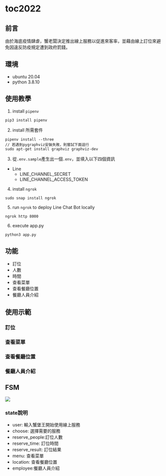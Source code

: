 # toc2022

## 前言
由於海底疫情肆虐，蟹老闆決定推出線上服務以促進來客率，並藉由線上訂位來避免因違反防疫規定遭到政府罰錢。

## 環境
- ubuntu 20.04
- python 3.8.10

## 使用教學
1. install `pipenv`
```shell
pip3 install pipenv
```
2. install 所需套件
```shell
pipenv install --three
// 若遇到pygraphviz安裝失敗，則嘗試下面這行
sudo apt-get install graphviz graphviz-dev
```
3. 從`.env.sample`產生出一個`.env`，並填入以下四個資訊

- Line
    - LINE_CHANNEL_SECRET
    - LINE_CHANNEL_ACCESS_TOKEN

4. install `ngrok`

```shell
sudo snap install ngrok
```
5. run `ngrok` to deploy Line Chat Bot locally
```shell
ngrok http 8000
```
6. execute app.py
```shell
python3 app.py
```

## 功能
* 訂位
 * 人數
 * 時間
* 查看菜單
* 查看餐廳位置
* 餐廳人員介紹
    
## 使用示範
### 訂位



### 查看菜單



### 查看餐廳位置


### 餐廳人員介紹



## FSM
![](https://img.onl/zQ4JtS)
### state說明
- user: 輸入蟹堡王開始使用線上服務
- choose: 選擇需要的服務
- reserve_people:訂位人數
- reserve_time: 訂位時間
- reserve_result: 訂位結果
- menu: 查看菜單
- location: 查看餐廳位置
- employee:餐廳人員介紹




